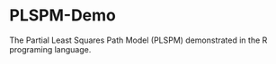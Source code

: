 # PLSPM-Demo
The Partial Least Squares Path Model (PLSPM) demonstrated in the R programing language. 
